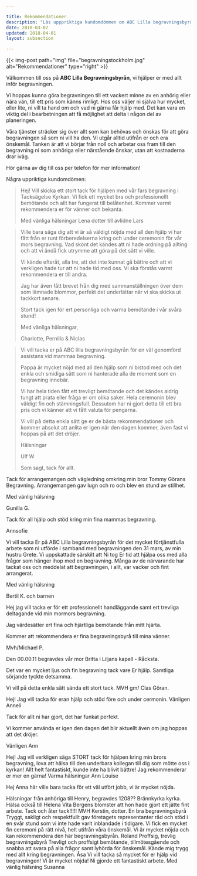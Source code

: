 ```yaml
---

title: Rekommendationer
description: "Läs upppriktiga kundomdömmen om ABC Lilla begravningsbyrån i Stockholm."
date: 2018-03-07
updated: 2018-04-01
layout: subsection

---
```



{{< img-post
    path="img" file="begravningstockholm.jpg"
    alt="Rekommendationer" type="right" >}}

Välkommen till oss på **ABC Lilla Begravningsbyrån**, vi hjälper er med allt inför begravningen.

Vi hoppas kunna göra begravningen till ett vackert minne av en anhörig eller nära vän, till ett pris som känns rimligt. Hos oss väljer ni själva hur mycket, eller lite, ni vill ta hand om och vad ni gärna får hjälp med. Det kan vara en viktig del i bearbetningen att få möjlighet att delta i någon del av planeringen.

Våra tjänster sträcker sig över allt som kan behövas och önskas för att göra begravningen så som ni vill ha den. Vi utgår alltid utifrån er och era önskemål. Tanken är att vi börjar från noll och arbetar oss fram till den begravning ni som anhöriga eller närstående önskar, utan att kostnaderna drar iväg. 

Hör gärna av dig till oss per telefon för mer information!

Några uppriktiga kundomdömen:

<blockquote>
Hej! 
Vill skicka ett stort tack för hjälpen med vår fars begravning i Tacksägelse Kyrkan. Vi fick ett mycket bra och professionellt bemötande och allt har fungerat till belåtenhet. Kommer varmt rekommendera er för vänner och bekanta. 

Med vänliga hälsningar Lena dotter till avlidne Lars
</blockquote>
 

 <blockquote>
Ville bara säga dig att vi är så väldigt nöjda med all den hjälp vi har fått från er runt förberedelserna kring och under ceremonin för
vår mors begravning. Vad skönt det kändes att ni hade ordning på allting och att vi ändå fick utrymme att göra på det sätt vi ville. 

Vi kände efteråt, alla tre, att det inte kunnat gå bättre och att vi  verkligen hade tur att ni hade tid med oss. Vi ska förstås varmt 
 rekommendera er till andra.

Jag har även fått brevet från dig med sammanställningen över dem som lämnade blommor, perfekt det underlättar när vi ska skicka ut tackkort senare.

 Stort tack igen för ert personliga och varma bemötande i vår svåra stund!
 
 Med vänliga hälsningar,
 
Charlotte, Pernilla & Niclas
</blockquote>
  

<blockquote>
Vi vill tacka er på ABC lilla begravningsbyrån för en väl genomförd assistans vid mammas begravning. 

Pappa är mycket nöjd med all den hjälp som ni bistod med och det enkla och smidiga sätt som ni hanterade alla de moment som en begravning innebär. 

Vi har hela tiden fått ett trevligt bemötande och det kändes aldrig tungt att prata eller fråga er om olika saker. Hela ceremonin blev väldigt fin och stämningsfull.  Dessutom har ni gjort detta till ett bra pris och vi känner att vi fått valuta för pengarna. 

Vi vill på detta enkla sätt ge er de bästa rekommendationer och kommer absolut att anlita er igen när den dagen kommer, även fast vi hoppas på att det dröjer.

Hälsningar
 
Ulf W
 
 Som sagt, tack för allt.
</blockquote>

Tack för arrangemangen  och vägledning omkring min bror Tommy Görans Begravning. Arrangemangen gav lugn och ro och blev  en stund av stillhet.
  
Med vänlig hälsning

Gunilla G.
  



Tack för all hjälp och stöd kring min fina mammas begravning.

Annsofie



Vi vill tacka Er på ABC Lilla begravningsbyrån för det mycket förtjänstfulla arbete som ni utförde i samband med begravningen den 31 mars, av min hustru Grete. Vi uppskattade särskilt att Ni tog Er tid att hjälpa oss med alla frågor som hänger ihop med en begravning. Många av de närvarande har tackat oss och meddelat att begravningen, i allt, var vacker och fint arrangerat.

Med vänlig hälsning

Bertil K. och barnen



Hej jag vill tacka er för ett professionellt handläggande samt ert trevliga deltagande vid min mormors begravning.

Jag värdesätter ert fina och hjärtliga bemötande från mitt hjärta.

Kommer att rekommendera er fina begravningsbyrå till mina vänner.

Mvh/Michael P.



Den 00.00.11 begravdes vår mor Britta i Liljans kapell - Råcksta.

Det var en mycket ljus och fin begravning tack vare Er hjälp.
Samtliga sörjande tyckte detsamma.

Vi vill på detta enkla sätt sända ett stort tack.
MVH
gm/ Clas Göran.

Hej!
Jag vill tacka för eran hjälp och stöd före och under cermonin.
Vänligen Anneli


Tack för allt ni har gjort, det har funkat perfekt.

Vi kommer använda er igen den dagen det blir aktuellt även om jag hoppas att det dröjer.

Vänligen Ann



Hej!
Jag vill verkligen säga STORT tack för hjälpen kring min brors begravning, lova att hälsa till den underbara kollegan till dig som mötte oss i kyrkan! Allt helt fantastiskt, kunde inte ha blivit bättre! Jag rekommenderar er mer en gärna!
Varma hälsningar
Ann Louise



Hej Anna här ville bara tacka för ett väl utfört jobb, vi är mycket nöjda.



Hälsningar från anhöriga till Henry, begravdes 1208?? Brännkyrka kyrka.
Hälsa också till Helena Vita Bergens blomster att hon hade gjort ett jätte fint arbete. Tack och åter tack!!!!!
MVH
Kerstin, dotter.
En bra begravningsbyrå
Tryggt, sakligt och respektfullt gav företagets representanter råd och stöd i en svår stund som vi inte hade varit inblandade i tidigare.
Vi fick en mycket fin ceremoni på rätt nivå, helt utifrån våra önskemål.
Vi är mycket nöjda och kan rekommendera den här begravningsbyrån.
Roland
Proffsig, trevlig begravningsbyrå
Trevligt och proffsigt bemötande, tillmötesgående och snabba att svara på alla frågor samt lyhörda för önskemål.
Kände mig trygg med allt kring begravningen.
Åsa
Vi vill tacka så mycket för er hjälp vid begravningen! Vi är mycket nöjda! Ni gjorde ett fantastiskt arbete.
Med vänlig hälsning Susanna
